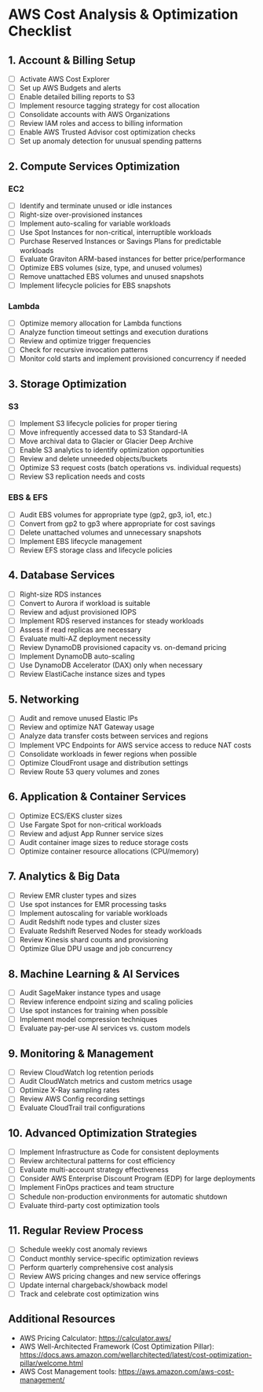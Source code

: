 # AWS Cost Analysis & Optimization Checklist

## 1. Account & Billing Setup
- [ ] Activate AWS Cost Explorer
- [ ] Set up AWS Budgets and alerts
- [ ] Enable detailed billing reports to S3
- [ ] Implement resource tagging strategy for cost allocation
- [ ] Consolidate accounts with AWS Organizations
- [ ] Review IAM roles and access to billing information
- [ ] Enable AWS Trusted Advisor cost optimization checks
- [ ] Set up anomaly detection for unusual spending patterns

## 2. Compute Services Optimization
### EC2
- [ ] Identify and terminate unused or idle instances
- [ ] Right-size over-provisioned instances
- [ ] Implement auto-scaling for variable workloads
- [ ] Use Spot Instances for non-critical, interruptible workloads
- [ ] Purchase Reserved Instances or Savings Plans for predictable workloads
- [ ] Evaluate Graviton ARM-based instances for better price/performance
- [ ] Optimize EBS volumes (size, type, and unused volumes)
- [ ] Remove unattached EBS volumes and unused snapshots
- [ ] Implement lifecycle policies for EBS snapshots

### Lambda
- [ ] Optimize memory allocation for Lambda functions
- [ ] Analyze function timeout settings and execution durations
- [ ] Review and optimize trigger frequencies
- [ ] Check for recursive invocation patterns
- [ ] Monitor cold starts and implement provisioned concurrency if needed

## 3. Storage Optimization
### S3
- [ ] Implement S3 lifecycle policies for proper tiering
- [ ] Move infrequently accessed data to S3 Standard-IA
- [ ] Move archival data to Glacier or Glacier Deep Archive
- [ ] Enable S3 analytics to identify optimization opportunities
- [ ] Review and delete unneeded objects/buckets
- [ ] Optimize S3 request costs (batch operations vs. individual requests)
- [ ] Review S3 replication needs and costs

### EBS & EFS
- [ ] Audit EBS volumes for appropriate type (gp2, gp3, io1, etc.)
- [ ] Convert from gp2 to gp3 where appropriate for cost savings
- [ ] Delete unattached volumes and unnecessary snapshots
- [ ] Implement EBS lifecycle management
- [ ] Review EFS storage class and lifecycle policies

## 4. Database Services
- [ ] Right-size RDS instances
- [ ] Convert to Aurora if workload is suitable
- [ ] Review and adjust provisioned IOPS
- [ ] Implement RDS reserved instances for steady workloads
- [ ] Assess if read replicas are necessary
- [ ] Evaluate multi-AZ deployment necessity
- [ ] Review DynamoDB provisioned capacity vs. on-demand pricing
- [ ] Implement DynamoDB auto-scaling
- [ ] Use DynamoDB Accelerator (DAX) only when necessary
- [ ] Review ElastiCache instance sizes and types

## 5. Networking
- [ ] Audit and remove unused Elastic IPs
- [ ] Review and optimize NAT Gateway usage
- [ ] Analyze data transfer costs between services and regions
- [ ] Implement VPC Endpoints for AWS service access to reduce NAT costs
- [ ] Consolidate workloads in fewer regions when possible
- [ ] Optimize CloudFront usage and distribution settings
- [ ] Review Route 53 query volumes and zones

## 6. Application & Container Services
- [ ] Optimize ECS/EKS cluster sizes
- [ ] Use Fargate Spot for non-critical workloads
- [ ] Review and adjust App Runner service sizes
- [ ] Audit container image sizes to reduce storage costs
- [ ] Optimize container resource allocations (CPU/memory)

## 7. Analytics & Big Data
- [ ] Review EMR cluster types and sizes
- [ ] Use spot instances for EMR processing tasks
- [ ] Implement autoscaling for variable workloads
- [ ] Audit Redshift node types and cluster sizes
- [ ] Evaluate Redshift Reserved Nodes for steady workloads
- [ ] Review Kinesis shard counts and provisioning
- [ ] Optimize Glue DPU usage and job concurrency

## 8. Machine Learning & AI Services
- [ ] Audit SageMaker instance types and usage
- [ ] Review inference endpoint sizing and scaling policies
- [ ] Use spot instances for training when possible
- [ ] Implement model compression techniques
- [ ] Evaluate pay-per-use AI services vs. custom models

## 9. Monitoring & Management
- [ ] Review CloudWatch log retention periods
- [ ] Audit CloudWatch metrics and custom metrics usage
- [ ] Optimize X-Ray sampling rates
- [ ] Review AWS Config recording settings
- [ ] Evaluate CloudTrail trail configurations

## 10. Advanced Optimization Strategies
- [ ] Implement Infrastructure as Code for consistent deployments
- [ ] Review architectural patterns for cost efficiency
- [ ] Evaluate multi-account strategy effectiveness
- [ ] Consider AWS Enterprise Discount Program (EDP) for large deployments
- [ ] Implement FinOps practices and team structure
- [ ] Schedule non-production environments for automatic shutdown
- [ ] Evaluate third-party cost optimization tools

## 11. Regular Review Process
- [ ] Schedule weekly cost anomaly reviews
- [ ] Conduct monthly service-specific optimization reviews
- [ ] Perform quarterly comprehensive cost analysis
- [ ] Review AWS pricing changes and new service offerings
- [ ] Update internal chargeback/showback model
- [ ] Track and celebrate cost optimization wins

## Additional Resources
- AWS Pricing Calculator: https://calculator.aws/
- AWS Well-Architected Framework (Cost Optimization Pillar): https://docs.aws.amazon.com/wellarchitected/latest/cost-optimization-pillar/welcome.html
- AWS Cost Management tools: https://aws.amazon.com/aws-cost-management/